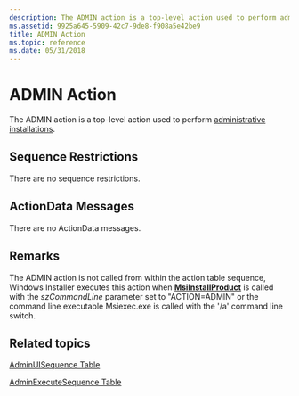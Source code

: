 ```yaml
---
description: The ADMIN action is a top-level action used to perform administrative installations.
ms.assetid: 9925a645-5909-42c7-9de8-f908a5e42be9
title: ADMIN Action
ms.topic: reference
ms.date: 05/31/2018
---
```


# ADMIN Action

The ADMIN action is a top-level action used to perform [administrative installations](administrative-installation.md).

## Sequence Restrictions

There are no sequence restrictions.

## ActionData Messages

There are no ActionData messages.

## Remarks

The ADMIN action is not called from within the action table sequence, Windows Installer executes this action when [**MsiInstallProduct**](/windows/desktop/api/Msi/nf-msi-msiinstallproducta) is called with the *szCommandLine* parameter set to "ACTION=ADMIN" or the command line executable Msiexec.exe is called with the '/a' command line switch.

## Related topics

<dl> <dt>

[AdminUISequence Table](adminuisequence-table.md)
</dt> <dt>

[AdminExecuteSequence Table](adminexecutesequence-table.md)
</dt> </dl>

 

 



